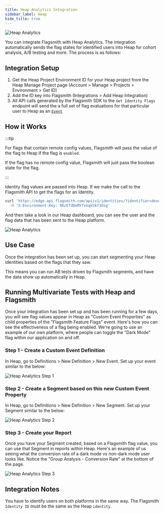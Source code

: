 ```yaml
---
title: Heap Analytics Integration
sidebar_label: Heap
hide_title: true
---
```


![Heap Analytics](/img/integrations/heap/heap-logo.svg)

You can integrate Flagsmith with Heap Analytics. The integration automatically sends the flag states for identified
users into Heap for cohort analysis, A/B testing and more. The process is as follows:

## Integration Setup

1. Get the Heap Project Environment ID for your Heap project from the Heap Manage Project page (Account > Manage >
   Projects > Environment > Get ID)
2. Add the ID key into Flagsmith (Integrations > Add Heap Integration)
3. All API calls generated by the Flagsmith SDK to the `Get Identity Flags` endpoint will send the a full set of flag
   evaluations for that particular user to Heap as an [`Event`](https://developers.heap.io/reference#track-1)

## How it Works

:::tip

For flags that contain remote config values, Flagsmith will pass the value of the flag to Heap if the flag is `enabled`.

If the flag has no remote config value, Flagsmith will just pass the boolean state for the flag.

:::

Identity flag values are passed into Heap. If we make the call to the Flagsmith API to get the flags for an Identity.

```bash
curl 'https://edge.api.flagsmith.com/api/v1/identities/?identifier=development_user_123456' \
  -H 'X-Environment-Key: 8KzETdDeMY7xkqkSkY3Gsg'
```

And then take a look in our Heap dashboard, you can see the user and the flag data that has been sent to the Heap
platform.

![Heap Analytics](/img/integrations/heap/heap-integration-1.png)

## Use Case

Once the integration has been set up, you can start segmenting your Heap identities based on the flags that they saw.

This means you can run AB tests driven by Flagsmith segments, and have the data show up automatically in Heap.

## Running Multivariate Tests with Heap and Flagsmith

Once your integration has been set up and has been running for a few days, you will see flag values appear in Heap as
"Custom Event Properties" as child properties of the "Flagsmith Feature Flags" event. Here's how you can see the
effectiveness of a flag being enabled. We're going to use an example of our own platform, where people can toggle the
"Dark Mode" flag within our application on and off.

### Step 1 - Create a Custom Event Definition

In Heap, go to Definitions > New Definition > New Event. Set up your event similar to the below:

![Heap Analytics Step 1](/img/integrations/heap/heap-mv-step-1.png)

### Step 2 - Create a Segment based on this new Custom Event Property

In Heap, go to Definitions > New Definition > New Segment. Set up your Segment similar to the below:

![Heap Analytics Step 2](/img/integrations/heap/heap-mv-step-2.png)

### Step 3 - Create your Report

Once you have your Segment created, based on a Flagsmith flag value, you can use that Segment in reports within Heap.
Here's an example of us seeing what the conversion rate of a dark mode vs non-dark mode user looks like. Notice the
"Group Analysis - Conversion Rate" at the bottom of the page.

![Heap Analytics Step 3](/img/integrations/heap/heap-mv-step-3.png)

## Integration Notes

You have to identify users on both platforms in the same way. The Flagsmith `Identity ID` must be the same as the Heap
`identity`. 